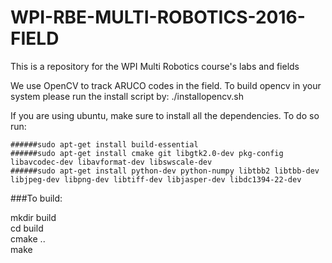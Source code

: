 # WPI-RBE-MULTI-ROBOTICS-2016-FIELD
This is a repository for the WPI Multi Robotics course's labs and fields

We use OpenCV to track ARUCO codes in the field.
To build opencv in your system please run the install script by:
./installopencv.sh

If you are using ubuntu, make sure to install all the dependencies.
To do so run:
```
######sudo apt-get install build-essential  
######sudo apt-get install cmake git libgtk2.0-dev pkg-config libavcodec-dev libavformat-dev libswscale-dev  
######sudo apt-get install python-dev python-numpy libtbb2 libtbb-dev libjpeg-dev libpng-dev libtiff-dev libjasper-dev libdc1394-22-dev  
```

###To build:

mkdir build  
cd build  
cmake ..  
make  
